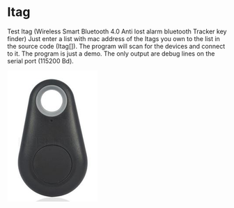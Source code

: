 # Itag
Test Itag (Wireless Smart Bluetooth 4.0 Anti lost alarm bluetooth Tracker key finder)
Just enter a list with mac address of the Itags you own to the list in the source code (Itag[]).
The program will scan for the devices and connect to it.
The program is just a demo.  The only output are debug lines on the serial port (115200 Bd).

![alt text](https://github.com/Edzelf/Itag/blob/main/itag.jpg?raw=true)
